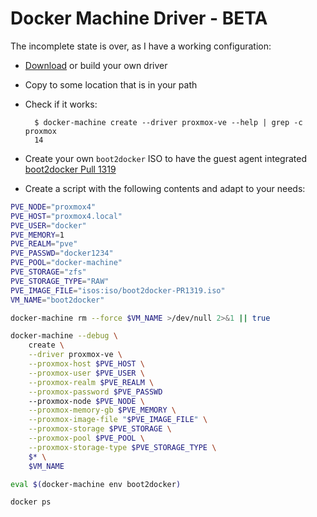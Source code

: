 # Docker Machine Driver - BETA

The incomplete state is over, as I have a working configuration:

* [Download](https://github.com/lnxbil/docker-machine-driver-proxmox-ve/releases/tag/v1) or build your own driver
* Copy to some location that is in your path
* Check if it works:

        $ docker-machine create --driver proxmox-ve --help | grep -c proxmox
        14

* Create your own `boot2docker` ISO to have the guest agent integrated [boot2docker Pull 1319](https://github.com/boot2docker/boot2docker/pull/1319)
* Create a script with the following contents and adapt to your needs:

```sh
PVE_NODE="proxmox4"
PVE_HOST="proxmox4.local"
PVE_USER="docker"
PVE_MEMORY=1
PVE_REALM="pve"
PVE_PASSWD="docker1234"
PVE_POOL="docker-machine"
PVE_STORAGE="zfs"
PVE_STORAGE_TYPE="RAW"
PVE_IMAGE_FILE="isos:iso/boot2docker-PR1319.iso"
VM_NAME="boot2docker"

docker-machine rm --force $VM_NAME >/dev/null 2>&1 || true

docker-machine --debug \
    create \
    --driver proxmox-ve \
    --proxmox-host $PVE_HOST \
    --proxmox-user $PVE_USER \
    --proxmox-realm $PVE_REALM \
    --proxmox-password $PVE_PASSWD 
    --proxmox-node $PVE_NODE \
    --proxmox-memory-gb $PVE_MEMORY \
    --proxmox-image-file "$PVE_IMAGE_FILE" \
    --proxmox-storage $PVE_STORAGE \
    --proxmox-pool $PVE_POOL \
    --proxmox-storage-type $PVE_STORAGE_TYPE \
    $* \
    $VM_NAME 

eval $(docker-machine env boot2docker)

docker ps
```